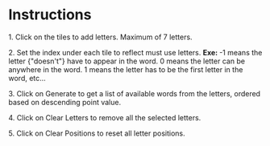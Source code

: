 <h1>
  Instructions
</h1>
<p>
  1. Click on the tiles to add letters. Maximum of 7 letters.
</p>
<p>
  2. Set the index under each tile to reflect must use letters.
  <b> Exe: </b> -1 means the letter {"doesn't"} have to appear in the word.
  0 means the letter can be anywhere in the word.
  1 means the letter has to be the first letter in the word, etc...
</p>
<p>
  3. Click on Generate to get a list of available words from the letters, ordered based on descending point value.
</p>
<p>
  4. Click on Clear Letters to remove all the selected letters.
</p>
<p>
  5. Click on Clear Positions to reset all letter positions.
</p>
